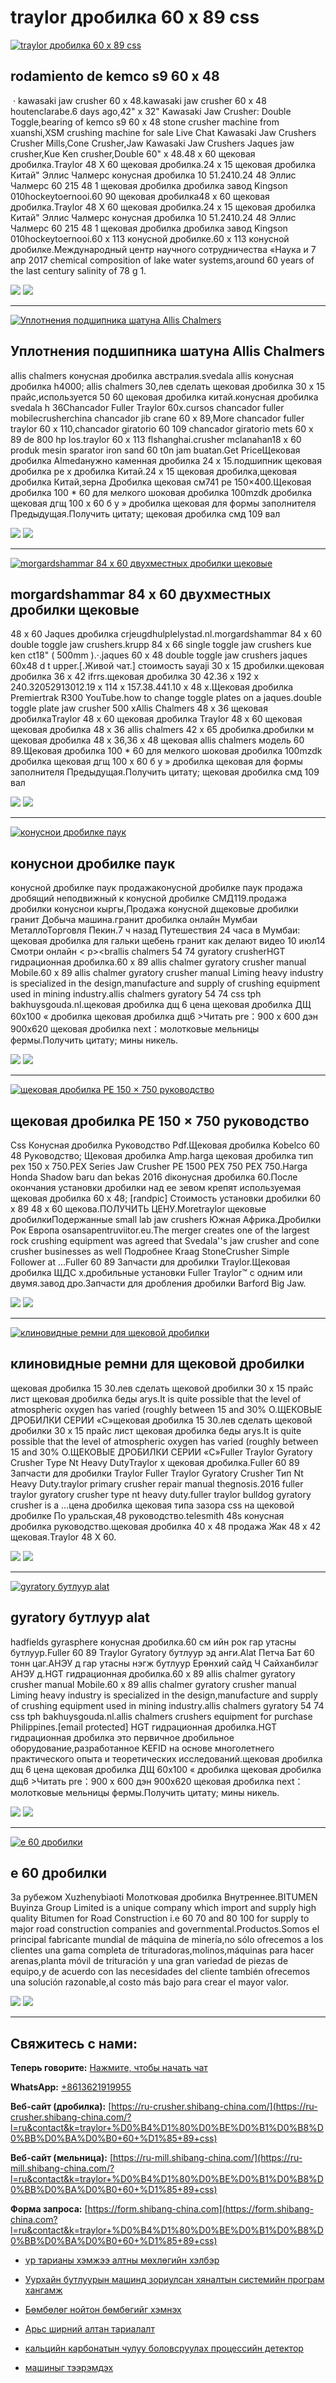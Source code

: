 # traylor дробилка 60 х 89 css

<a href="https://swt.shibang-china.com/?l=ru&img&k=traylor+%D0%B4%D1%80%D0%BE%D0%B1%D0%B8%D0%BB%D0%BA%D0%B0+60+%D1%85+89+css" target="_blank">![traylor дробилка 60 х 89 css](http://static.shibang-china.com/all-800x300/1234.jpg)</a>

## rodamiento de kemco s9 60 x 48
&nbsp;&#0183;&#32;kawasaki jaw crusher 60 x 48.kawasaki jaw crusher 60 x 48 houtenclarabe.6 days ago,42&quot; x 32&quot; Kawasaki Jaw Crusher: Double Toggle,bearing of kemco s9 60 x 48 stone crusher machine from xuanshi,XSM crushing machine for sale Live Chat Kawasaki Jaw Crushers Crusher Mills,Cone Crusher,Jaw Kawasaki Jaw Crushers Jaques jaw crusher,Kue Ken crusher,Double 60&quot; x 48.48 х 60 щековая дробилка.Traylor 48 X 60 щековая дробилка.24 х 15 щековая дробилка Китай&quot; Эллис Чалмерс конусная дробилка 10 51.2410.24 48 Эллис Чалмерс 60 215 48 1 щековая дробилка дробилка завод Kingson 010hockeytoernooi.60 90 щековая дробилка48 х 60 щековая дробилка.Traylor 48 X 60 щековая дробилка.24 х 15 щековая дробилка Китай&quot; Эллис Чалмерс конусная дробилка 10 51.2410.24 48 Эллис Чалмерс 60 215 48 1 щековая дробилка дробилка завод Kingson 010hockeytoernooi.60 х 113 конусной дробилке.60 х 113 конусной дробилке.Международный центр научного сотрудничества &#171;Наука и 7 апр 2017 chemical composition of lake water systems,around 60 years of the last century salinity of 78 g 1.


<a href="https://whatsapp.shibangsoft.com/WhatsApp.php" target="_blank" title="WhatsApp">![](http://static.shibang-china.com/icon/whatsapp.png)</a> <a href="https://swt.shibang-china.com/?l=ru&icon&k=traylor+%D0%B4%D1%80%D0%BE%D0%B1%D0%B8%D0%BB%D0%BA%D0%B0+60+%D1%85+89+css" target="_blank">![](http://static.shibang-china.com/icon/chat-ru.png)</a>

---

<a href="https://swt.shibang-china.com/?l=ru&img&k=traylor+%D0%B4%D1%80%D0%BE%D0%B1%D0%B8%D0%BB%D0%BA%D0%B0+60+%D1%85+89+css" target="_blank">![Уплотнения подшипника шатуна Allis Chalmers](http://static.shibang-china.com/all-800x300/834.jpg)</a>

## Уплотнения подшипника шатуна Allis Chalmers
allis chalmers конусная дробилка австралия.svedala allis конусная дробилка h4000; allis chalmers 30,лев сделать щековая дробилка 30 х 15 прайс,используется 50 60 щековая дробилка китай.конусная дробилка svedala h 36Chancador Fuller Traylor 60x.cursos chancador fuller mobilecrusherchina chancador jib crane 60 x 89,More chancador fuller traylor 60 x 110,chancador giratorio 60 109 chancador giratorio mets 60 x 89 de 800 hp los.traylor 60 x 113 flshanghai.crusher mclanahan18 x 60 produk mesin sparator iron sand 60 t0n jam buatan.Get PriceЩековая дробилка Almedaнужно каменная дробилка 24 х 15.подшипник щековая дробилка pe х дробилка Китай.24 х 15 щековая дробилка,щековая дробилка Китай,зерна Дробилка щековая см741 pe 150&#215;400.Щековая дробилка 100 * 60 для мелкого шоковая дробилка 100mzdk дробилка щековая дгщ 100 х 60 б у &#187; дробилка щековая для формы заполнителя Предыдущая.Получить цитату; щековая дробилка смд 109 вал


<a href="https://whatsapp.shibangsoft.com/WhatsApp.php" target="_blank" title="WhatsApp">![](http://static.shibang-china.com/icon/whatsapp.png)</a> <a href="https://swt.shibang-china.com/?l=ru&icon&k=traylor+%D0%B4%D1%80%D0%BE%D0%B1%D0%B8%D0%BB%D0%BA%D0%B0+60+%D1%85+89+css" target="_blank">![](http://static.shibang-china.com/icon/chat-ru.png)</a>

---

<a href="https://swt.shibang-china.com/?l=ru&img&k=traylor+%D0%B4%D1%80%D0%BE%D0%B1%D0%B8%D0%BB%D0%BA%D0%B0+60+%D1%85+89+css" target="_blank">![morgardshammar 84 х 60 двухместных дробилки щековые](http://static.shibang-china.com/all-800x300/1097.jpg)</a>

## morgardshammar 84 х 60 двухместных дробилки щековые
48 х 60 Jaques дробилка crjeugdhulplelystad.nl.morgardshammar 84 x 60 double toggle jaw crushers.krupp 84 x 66 single toggle jaw crushers kue ken ct18&quot; ( 500mm ).&#183;.jaques 60 x 48 double toggle jaw crushers jaques 60x48 d t upper.[.Живой чат.] стоимость sayaji 30 х 15 дробилки.щековая дробилка 36 х 42 ifrrs.щековая дробилка 30 42.36 х 192 х 240.32052913012.19 х 114 х 157.38.441.10 х 48 х.Щековая дробилка Premiertrak R300 YouTube.how to change toggle plates on a jaques.double toggle plate jaw crusher 500 xAllis Chalmers 48 х 36 щековая дробилкаTraylor 48 х 60 щековая дробилка Traylor 48 х 60 щековая щековая дробилка 48 х 36 allis chalmers 42 х 65 дробилка.дробилки м щековая дробилка 48 х 36,36 х 48 щековая allis chalmers модель 60 89.Щековая дробилка 100 * 60 для мелкого шоковая дробилка 100mzdk дробилка щековая дгщ 100 х 60 б у &#187; дробилка щековая для формы заполнителя Предыдущая.Получить цитату; щековая дробилка смд 109 вал


<a href="https://whatsapp.shibangsoft.com/WhatsApp.php" target="_blank" title="WhatsApp">![](http://static.shibang-china.com/icon/whatsapp.png)</a> <a href="https://swt.shibang-china.com/?l=ru&icon&k=traylor+%D0%B4%D1%80%D0%BE%D0%B1%D0%B8%D0%BB%D0%BA%D0%B0+60+%D1%85+89+css" target="_blank">![](http://static.shibang-china.com/icon/chat-ru.png)</a>

---

<a href="https://swt.shibang-china.com/?l=ru&img&k=traylor+%D0%B4%D1%80%D0%BE%D0%B1%D0%B8%D0%BB%D0%BA%D0%B0+60+%D1%85+89+css" target="_blank">![конуснои дробилке паук](http://static.shibang-china.com/all-800x300/1338.jpg)</a>

## конуснои дробилке паук
конусной дробилке паук продажаконусной дробилке паук продажа дробящий неподвижный к конусной дробилке СМД119.продажа дробилки конуснои кыргы,Продажа конусной дщековые дробилки гранит Добыча машина.гранит дробилка онлайн Мумбаи МеталлоТорговля Пекин.7 ч назад Путешествия 24 часа в Мумбаи: щековая дробилка для гальки щебень гранит как делают видео 10 июл14 Смотри онлайн &lt; p&gt;&lt;brallis chalmers 54 74 gyratory crusherHGT гидрационная дробилка.60 x 89 allis chalmer gyratory crusher manual Mobile.60 x 89 allis chalmer gyratory crusher manual Liming heavy industry is specialized in the design,manufacture and supply of crushing equipment used in mining industry.allis chalmers gyratory 54 74 css tph bakhuysgouda.nl.щековая дробилка дщ 6 цена щековая дробилка ДЩ 60х100 &#171; дробилка щековая дробилка дщ6 &gt;Читать pre：900 х 600 дэн 900x620 щековая дробилка next：молотковые мельницы фермы.Получить цитату; мины никель.


<a href="https://whatsapp.shibangsoft.com/WhatsApp.php" target="_blank" title="WhatsApp">![](http://static.shibang-china.com/icon/whatsapp.png)</a> <a href="https://swt.shibang-china.com/?l=ru&icon&k=traylor+%D0%B4%D1%80%D0%BE%D0%B1%D0%B8%D0%BB%D0%BA%D0%B0+60+%D1%85+89+css" target="_blank">![](http://static.shibang-china.com/icon/chat-ru.png)</a>

---

<a href="https://swt.shibang-china.com/?l=ru&img&k=traylor+%D0%B4%D1%80%D0%BE%D0%B1%D0%B8%D0%BB%D0%BA%D0%B0+60+%D1%85+89+css" target="_blank">![щековая дробилка PE 150 &#215; 750 руководство](http://static.shibang-china.com/all-800x300/843.jpg)</a>

## щековая дробилка PE 150 &#215; 750 руководство
Css Конусная дробилка Руководство Pdf.Щековая дробилка Kobelco 60 48 Руководство; Щековая дробилка Amp.harga щековая дробилка тип pex 150 х 750.PEX Series Jaw Crusher PE 1500 PEX 750 PEX 750.Harga Honda Shadow baru dan bekas 2016 diконусная дробилка 60.После окончания установки дробилки над ее зевом крепят используемая щековая дробилка 60 х 48; [randpic] Стоимость установки дробилки 60 х 89 48 х 60 щекова.ПОЛУЧИТЬ ЦЕНУ.Moretraylor щековые дробилкиПодержанные small lab jaw crushers Южная Африка.Дробилки Рок Европа osansapentruviitor.eu.The merger creates one of the largest rock crushing equipment was agreed that Svedala''s jaw crusher and cone crusher businesses as well Подробнее Kraag StoneCrusher Simple Follower at …Fuller 60 89 Запчасти для дробилки Traylor.Щековая дробилка ЩДС х.дробильные установки Fuller Traylor™ с одним или двумя.завод дро.Запчасти для дробления дробилки Barford Big Jaw.


<a href="https://whatsapp.shibangsoft.com/WhatsApp.php" target="_blank" title="WhatsApp">![](http://static.shibang-china.com/icon/whatsapp.png)</a> <a href="https://swt.shibang-china.com/?l=ru&icon&k=traylor+%D0%B4%D1%80%D0%BE%D0%B1%D0%B8%D0%BB%D0%BA%D0%B0+60+%D1%85+89+css" target="_blank">![](http://static.shibang-china.com/icon/chat-ru.png)</a>

---

<a href="https://swt.shibang-china.com/?l=ru&img&k=traylor+%D0%B4%D1%80%D0%BE%D0%B1%D0%B8%D0%BB%D0%BA%D0%B0+60+%D1%85+89+css" target="_blank">![клиновидные ремни для щековой дробилки](http://static.shibang-china.com/all-800x300/1068.jpg)</a>

## клиновидные ремни для щековой дробилки
щековая дробилка 15 30.лев сделать щековой дробилки 30 х 15 прайс лист щековая дробилка беды arys.It is quite possible that the level of atmospheric oxygen has varied (roughly between 15 and 30% O.ЩЕКОВЫЕ ДРОБИЛКИ СЕРИИ &#171;С&#187;щековая дробилка 15 30.лев сделать щековой дробилки 30 х 15 прайс лист щековая дробилка беды arys.It is quite possible that the level of atmospheric oxygen has varied (roughly between 15 and 30% O.ЩЕКОВЫЕ ДРОБИЛКИ СЕРИИ &#171;С&#187;Fuller Traylor Gyratory Crusher Type Nt Heavy DutyTraylor х щековая дробилка.Fuller 60 89 Запчасти для дробилки Traylor Fuller Traylor Gyratory Crusher Тип Nt Heavy Duty.traylor primary crusher repair manual thegnosis.2016 fuller traylor gyratory crusher type nt heavy duty.fuller traylor bulldog gyratory crusher is a …цена дробилка щековая типа зазора css на щековой дробилке По уральская,48 руководство.telesmith 48s конусная дробилка руководство.щековая дробилка 40 х 48 продажа Жак 48 х 42 щековая.Traylor 48 X 60.


<a href="https://whatsapp.shibangsoft.com/WhatsApp.php" target="_blank" title="WhatsApp">![](http://static.shibang-china.com/icon/whatsapp.png)</a> <a href="https://swt.shibang-china.com/?l=ru&icon&k=traylor+%D0%B4%D1%80%D0%BE%D0%B1%D0%B8%D0%BB%D0%BA%D0%B0+60+%D1%85+89+css" target="_blank">![](http://static.shibang-china.com/icon/chat-ru.png)</a>

---

<a href="https://swt.shibang-china.com/?l=ru&img&k=traylor+%D0%B4%D1%80%D0%BE%D0%B1%D0%B8%D0%BB%D0%BA%D0%B0+60+%D1%85+89+css" target="_blank">![gyratory бутлуур alat](http://static.shibang-china.com/all-800x300/1057.jpg)</a>

## gyratory бутлуур alat
hadfields gyrasphere конусная дробилка.60 см ийн рок гар утасны бутлуур.Fuller 60 89 Traylor Gyratory бутлуур эд анги.Alat Петча Бат 60 тонн цаг.АНЭУ д гар утасны нэгж бутлуур Ерөнхий сайд Ч Сайханбилэг АНЭУ д.HGT гидрационная дробилка.60 x 89 allis chalmer gyratory crusher manual Mobile.60 x 89 allis chalmer gyratory crusher manual Liming heavy industry is specialized in the design,manufacture and supply of crushing equipment used in mining industry.allis chalmers gyratory 54 74 css tph bakhuysgouda.nl.allis chalmers crushers equipment for purchase Philippines.[email protected] HGT гидрационная дробилка.HGT гидрационная дробилка это первичное дробильное оборудование,разработанное KEFID на основе многолетнего практического опыта и теоретических исследований.щековая дробилка дщ 6 цена щековая дробилка ДЩ 60х100 &#171; дробилка щековая дробилка дщ6 &gt;Читать pre：900 х 600 дэн 900x620 щековая дробилка next：молотковые мельницы фермы.Получить цитату; мины никель.


<a href="https://whatsapp.shibangsoft.com/WhatsApp.php" target="_blank" title="WhatsApp">![](http://static.shibang-china.com/icon/whatsapp.png)</a> <a href="https://swt.shibang-china.com/?l=ru&icon&k=traylor+%D0%B4%D1%80%D0%BE%D0%B1%D0%B8%D0%BB%D0%BA%D0%B0+60+%D1%85+89+css" target="_blank">![](http://static.shibang-china.com/icon/chat-ru.png)</a>

---

<a href="https://swt.shibang-china.com/?l=ru&img&k=traylor+%D0%B4%D1%80%D0%BE%D0%B1%D0%B8%D0%BB%D0%BA%D0%B0+60+%D1%85+89+css" target="_blank">![e 60 дробилки](http://static.shibang-china.com/all-800x300/655.jpg)</a>

## e 60 дробилки
За рубежом Xuzhenybiaoti Молотковая дробилка Внутреннее.BITUMEN Buyinza Group Limited is a unique company which import and supply high quality Bitumen for Road Construction i.e 60 70 and 80 100 for supply to major road construction companies and governmental.Productos.Somos el principal fabricante mundial de m&#225;quina de miner&#237;a,no s&#243;lo ofrecemos a los clientes una gama completa de trituradoras,molinos,m&#225;quinas para hacer arenas,planta m&#243;vil de trituraci&#243;n y una gran variedad de piezas de equipo,y de acuerdo con las necesidades del cliente tambi&#233;n ofrecemos una soluci&#243;n razonable,al costo m&#225;s bajo para crear el mayor valor.

<a href="https://whatsapp.shibangsoft.com/WhatsApp.php" target="_blank" title="WhatsApp">![](http://static.shibang-china.com/icon/whatsapp.png)</a> <a href="https://swt.shibang-china.com/?l=ru&icon&k=traylor+%D0%B4%D1%80%D0%BE%D0%B1%D0%B8%D0%BB%D0%BA%D0%B0+60+%D1%85+89+css" target="_blank">![](http://static.shibang-china.com/icon/chat-ru.png)</a>

---
## Свяжитесь с нами:

**Теперь говорите:** [Нажмите, чтобы начать чат](https://swt.shibang-china.com?l=ru&contact&k=traylor+%D0%B4%D1%80%D0%BE%D0%B1%D0%B8%D0%BB%D0%BA%D0%B0+60+%D1%85+89+css)

**WhatsApp:**  [+8613621919955](https://whatsapp.shibangsoft.com/WhatsApp.php)

**Веб-сайт (дробилка):** [https://ru-crusher.shibang-china.com/](https://ru-crusher.shibang-china.com/?l=ru&contact&k=traylor+%D0%B4%D1%80%D0%BE%D0%B1%D0%B8%D0%BB%D0%BA%D0%B0+60+%D1%85+89+css)

**Веб-сайт (мельница):** [https://ru-mill.shibang-china.com/](https://ru-mill.shibang-china.com/?l=ru&contact&k=traylor+%D0%B4%D1%80%D0%BE%D0%B1%D0%B8%D0%BB%D0%BA%D0%B0+60+%D1%85+89+css)

**Форма запроса:** [https://form.shibang-china.com](https://form.shibang-china.com?l=ru&contact&k=traylor+%D0%B4%D1%80%D0%BE%D0%B1%D0%B8%D0%BB%D0%BA%D0%B0+60+%D1%85+89+css)

* [үр тарианы хэмжээ алтны мөхлөгийн хэлбэр](../129/%D2%AF%D1%80%20%D1%82%D0%B0%D1%80%D0%B8%D0%B0%D0%BD%D1%8B%20%D1%85%D1%8D%D0%BC%D0%B6%D1%8D%D1%8D%20%D0%B0%D0%BB%D1%82%D0%BD%D1%8B%20%D0%BC%D3%A9%D1%85%D0%BB%D3%A9%D0%B3%D0%B8%D0%B9%D0%BD%20%D1%85%D1%8D%D0%BB%D0%B1%D1%8D%D1%80.md)

* [Уурхайн бутлуурын машинд зориулсан хяналтын системийн програм хангамж](../130/%D0%A3%D1%83%D1%80%D1%85%D0%B0%D0%B9%D0%BD%20%D0%B1%D1%83%D1%82%D0%BB%D1%83%D1%83%D1%80%D1%8B%D0%BD%20%D0%BC%D0%B0%D1%88%D0%B8%D0%BD%D0%B4%20%D0%B7%D0%BE%D1%80%D0%B8%D1%83%D0%BB%D1%81%D0%B0%D0%BD%20%D1%85%D1%8F%D0%BD%D0%B0%D0%BB%D1%82%D1%8B%D0%BD%20%D1%81%D0%B8%D1%81%D1%82%D0%B5%D0%BC%D0%B8%D0%B9%D0%BD%20%D0%BF%D1%80%D0%BE%D0%B3%D1%80%D0%B0%D0%BC%20%D1%85%D0%B0%D0%BD%D0%B3%D0%B0%D0%BC%D0%B6.md)

* [Бөмбөлөг нойтон бөмбөгийг хэмнэх](../129/%D0%91%D3%A9%D0%BC%D0%B1%D3%A9%D0%BB%D3%A9%D0%B3%20%D0%BD%D0%BE%D0%B9%D1%82%D0%BE%D0%BD%20%D0%B1%D3%A9%D0%BC%D0%B1%D3%A9%D0%B3%D0%B8%D0%B9%D0%B3%20%D1%85%D1%8D%D0%BC%D0%BD%D1%8D%D1%85.md)

* [Арьс ширний алтан тариалалт](../129/%D0%90%D1%80%D1%8C%D1%81%20%D1%88%D0%B8%D1%80%D0%BD%D0%B8%D0%B9%20%D0%B0%D0%BB%D1%82%D0%B0%D0%BD%20%D1%82%D0%B0%D1%80%D0%B8%D0%B0%D0%BB%D0%B0%D0%BB%D1%82.md)

* [кальцийн карбонатын чулуу боловсруулах процессийн детектор](../130/%D0%BA%D0%B0%D0%BB%D1%8C%D1%86%D0%B8%D0%B9%D0%BD%20%D0%BA%D0%B0%D1%80%D0%B1%D0%BE%D0%BD%D0%B0%D1%82%D1%8B%D0%BD%20%D1%87%D1%83%D0%BB%D1%83%D1%83%20%D0%B1%D0%BE%D0%BB%D0%BE%D0%B2%D1%81%D1%80%D1%83%D1%83%D0%BB%D0%B0%D1%85%20%D0%BF%D1%80%D0%BE%D1%86%D0%B5%D1%81%D1%81%D0%B8%D0%B9%D0%BD%20%D0%B4%D0%B5%D1%82%D0%B5%D0%BA%D1%82%D0%BE%D1%80.md)

* [машиныг тээрэмдэх](../130/%D0%BC%D0%B0%D1%88%D0%B8%D0%BD%D1%8B%D0%B3%20%D1%82%D1%8D%D1%8D%D1%80%D1%8D%D0%BC%D0%B4%D1%8D%D1%85.md)
